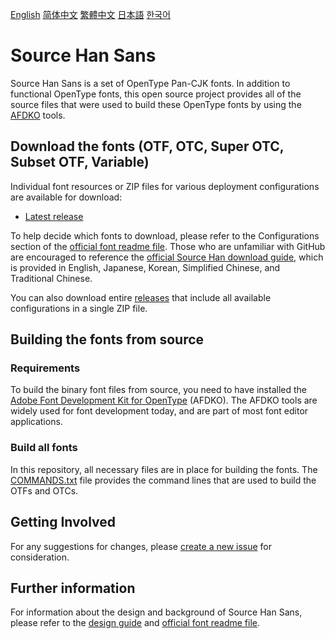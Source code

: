[English](https://github.com/adobe-fonts/source-han-sans/) [简体中文](README-CN.md) [繁體中文](README-TW.md) [日本語](README-JP.md) [한국어](README-KR.md)

# Source Han Sans

Source Han Sans is a set of OpenType Pan-CJK fonts. In addition to functional OpenType fonts, this open source project provides all of the source files that were used to build these OpenType fonts by using the [AFDKO](https://github.com/adobe-type-tools/afdko/) tools.

## Download the fonts (OTF, OTC, Super OTC, Subset OTF, Variable)

Individual font resources or ZIP files for various deployment configurations are available for download:

* [Latest release](https://github.com/adobe-fonts/source-han-sans/tree/release)

To help decide which fonts to download, please refer to the Configurations section of the [official font readme file](https://github.com/adobe-fonts/source-han-sans/raw/release/SourceHanSansReadMe.pdf). Those who are unfamiliar with GitHub are encouraged to reference the [official Source Han download guide](https://github.com/adobe-fonts/source-han-serif/raw/release/download-guide-source-han.pdf), which is provided in English, Japanese, Korean, Simplified Chinese, and Traditional Chinese.

You can also download entire [releases](../../releases) that include all available configurations in a single ZIP file.

## Building the fonts from source

### Requirements

To build the binary font files from source, you need to have installed the [Adobe Font Development Kit for OpenType](https://github.com/adobe-type-tools/afdko/) (AFDKO). The AFDKO tools are widely used for font development today, and are part of most font editor applications.

### Build all fonts

In this repository, all necessary files are in place for building the fonts. The [COMMANDS.txt](COMMANDS.txt) file provides the command lines that are used to build the OTFs and OTCs.

## Getting Involved

For any suggestions for changes, please [create a new issue](https://github.com/adobe-fonts/source-han-sans/issues) for consideration.

## Further information

For information about the design and background of Source Han Sans, please refer to the [design guide](https://github.com/adobe-fonts/source-han-sans/raw/release/SourceHanSansDesignGuide.pdf) and [official font readme file](https://github.com/adobe-fonts/source-han-sans/raw/release/SourceHanSansReadMe.pdf).
